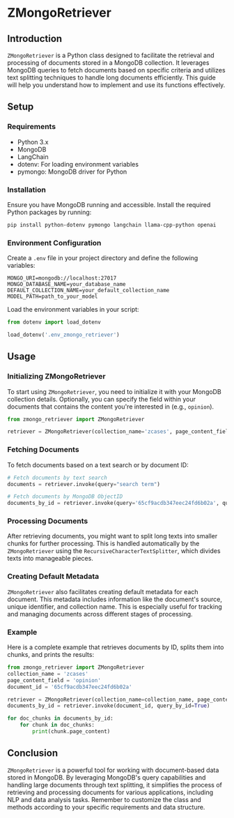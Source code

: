 # ZMongoRetriever

## Introduction

`ZMongoRetriever` is a Python class designed to facilitate the retrieval and processing of documents stored in a MongoDB collection. It leverages MongoDB queries to fetch documents based on specific criteria and utilizes text splitting techniques to handle long documents efficiently. This guide will help you understand how to implement and use its functions effectively.

## Setup

### Requirements

- Python 3.x
- MongoDB
- LangChain
- dotenv: For loading environment variables
- pymongo: MongoDB driver for Python

### Installation

Ensure you have MongoDB running and accessible. Install the required Python packages by running:

```bash
pip install python-dotenv pymongo langchain llama-cpp-python openai
```

### Environment Configuration

Create a `.env` file in your project directory and define the following variables:

```env
MONGO_URI=mongodb://localhost:27017
MONGO_DATABASE_NAME=your_database_name
DEFAULT_COLLECTION_NAME=your_default_collection_name
MODEL_PATH=path_to_your_model
```

Load the environment variables in your script:

```python
from dotenv import load_dotenv

load_dotenv('.env_zmongo_retriever')
```

## Usage

### Initializing ZMongoRetriever

To start using `ZMongoRetriever`, you need to initialize it with your MongoDB collection details. Optionally, you can specify the field within your documents that contains the content you're interested in (e.g., `opinion`).

```python
from zmongo_retriever import ZMongoRetriever

retriever = ZMongoRetriever(collection_name='zcases', page_content_field='opinion')
```

### Fetching Documents

To fetch documents based on a text search or by document ID:

```python
# Fetch documents by text search
documents = retriever.invoke(query="search term")

# Fetch documents by MongoDB ObjectID
documents_by_id = retriever.invoke(query='65cf9acdb347eec24fd6b02a', query_by_id=True)
```

### Processing Documents

After retrieving documents, you might want to split long texts into smaller chunks for further processing. This is handled automatically by the `ZMongoRetriever` using the `RecursiveCharacterTextSplitter`, which divides texts into manageable pieces.

### Creating Default Metadata

`ZMongoRetriever` also facilitates creating default metadata for each document. This metadata includes information like the document's source, unique identifier, and collection name. This is especially useful for tracking and managing documents across different stages of processing.

### Example

Here is a complete example that retrieves documents by ID, splits them into chunks, and prints the results:

```python
from zmongo_retriever import ZMongoRetriever
collection_name = 'zcases'
page_content_field = 'opinion'
document_id = '65cf9acdb347eec24fd6b02a'

retriever = ZMongoRetriever(collection_name=collection_name, page_content_field=page_content_field)
documents_by_id = retriever.invoke(document_id, query_by_id=True)

for doc_chunks in documents_by_id:
    for chunk in doc_chunks:
        print(chunk.page_content)
```

## Conclusion

`ZMongoRetriever` is a powerful tool for working with document-based data stored in MongoDB. By leveraging MongoDB's query capabilities and handling large documents through text splitting, it simplifies the process of retrieving and processing documents for various applications, including NLP and data analysis tasks. Remember to customize the class and methods according to your specific requirements and data structure.